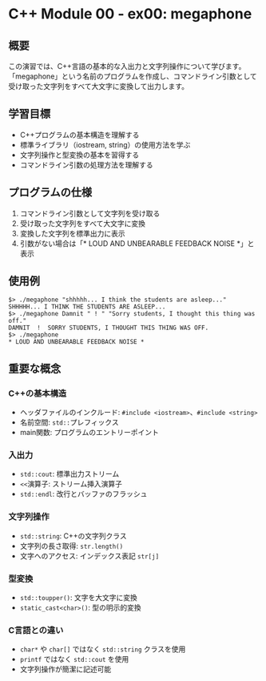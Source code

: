 # C++ Module 00 - ex00: megaphone

## 概要

この演習では、C++言語の基本的な入出力と文字列操作について学びます。「megaphone」という名前のプログラムを作成し、コマンドライン引数として受け取った文字列をすべて大文字に変換して出力します。

## 学習目標

- C++プログラムの基本構造を理解する
- 標準ライブラリ（iostream, string）の使用方法を学ぶ
- 文字列操作と型変換の基本を習得する
- コマンドライン引数の処理方法を理解する

## プログラムの仕様

1. コマンドライン引数として文字列を受け取る
2. 受け取った文字列をすべて大文字に変換
3. 変換した文字列を標準出力に表示
4. 引数がない場合は「* LOUD AND UNBEARABLE FEEDBACK NOISE *」と表示

## 使用例

```
$> ./megaphone "shhhhh... I think the students are asleep..."
SHHHHH... I THINK THE STUDENTS ARE ASLEEP...
$> ./megaphone Damnit " ! " "Sorry students, I thought this thing was off."
DAMNIT  !  SORRY STUDENTS, I THOUGHT THIS THING WAS OFF.
$> ./megaphone
* LOUD AND UNBEARABLE FEEDBACK NOISE *
```

## 重要な概念

### C++の基本構造

- ヘッダファイルのインクルード: `#include <iostream>`、`#include <string>`
- 名前空間: `std::`プレフィックス
- main関数: プログラムのエントリーポイント

### 入出力

- `std::cout`: 標準出力ストリーム
- `<<`演算子: ストリーム挿入演算子
- `std::endl`: 改行とバッファのフラッシュ

### 文字列操作

- `std::string`: C++の文字列クラス
- 文字列の長さ取得: `str.length()`
- 文字へのアクセス: インデックス表記 `str[j]`

### 型変換

- `std::toupper()`: 文字を大文字に変換
- `static_cast<char>()`: 型の明示的変換

### C言語との違い

- `char*` や `char[]` ではなく `std::string` クラスを使用
- `printf` ではなく `std::cout` を使用
- 文字列操作が簡潔に記述可能

